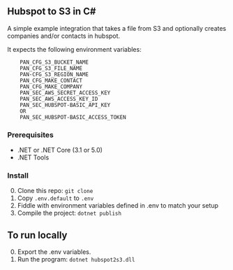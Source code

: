 ## Hubspot to S3 in C#

A simple example integration that takes a file from S3 and optionally creates companies and/or contacts in hubspot.

It expects the following environment variables:

```
    PAN_CFG_S3_BUCKET_NAME
    PAN_CFG_S3_FILE_NAME
    PAN-CFG_S3_REGION_NAME
    PAN_CFG_MAKE_CONTACT
    PAN_CFG_MAKE_COMPANY
    PAN_SEC_AWS_SECRET_ACCESS_KEY
    PAN_SEC_AWS_ACCESS_KEY_ID
    PAN_SEC_HUBSPOT-BASIC_API_KEY
    OR
    PAN_SEC_HUBSPOT-BASIC_ACCESS_TOKEN
```


### Prerequisites

- .NET or .NET Core  (3.1 or 5.0)
- .NET Tools

### Install

0. Clone this repo: `git clone `
0. Copy `.env.default` to `.env`
0. Fiddle with environment variables defined in .env to match your setup
0. Compile the project:  `dotnet publish`

## To run locally
0. Export the .env variables.
0. Run the program: `dotnet hubspot2s3.dll`

